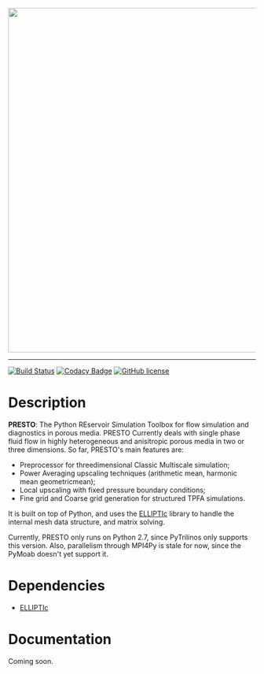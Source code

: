 
<p align="center">
  <img src="https://cdn.rawgit.com/padmec-reservoir/PRESTO/master/PRESTO.png" width="700px"/>
</p>

---

[![Build Status](https://travis-ci.org/padmec-reservoir/PRESTO.svg?branch=master)](https://travis-ci.org/padmec-reservoir/PRESTO)
[![Codacy Badge](https://api.codacy.com/project/badge/Grade/06559ba85a114f16807ae274110e84c8)](https://www.codacy.com/app/PADMEC/PRESTO?utm_source=github.com&amp;utm_medium=referral&amp;utm_content=padmec-reservoir/PRESTO&amp;utm_campaign=Badge_Grade)
[![GitHub license](https://img.shields.io/badge/license-MIT-blue.svg)](https://raw.githubusercontent.com/gpkc/ELLIPTIc/master/LICENSE)

# Description
**PRESTO**: The Python REservoir Simulation Toolbox for flow simulation and diagnostics in porous media. PRESTO Currently deals with single phase fluid flow in highly heterogeneous and anisitropic porous media in two or three dimensions. So far, PRESTO's main features are:
* Preprocessor for threedimensional Classic Multiscale simulation;
* Power Averaging upscaling techniques (arithmetic mean, harmonic mean geometricmean);
* Local upscaling with fixed pressure boundary conditions;
* Fine grid and Coarse grid generation for structured TPFA simulations.

It is built on top of Python, and uses the [ELLIPTIc](https://github.com/ricardolira/ELLIPTIc) library to handle the internal mesh data structure, and matrix solving.

Currently, PRESTO only runs on Python 2.7, since PyTrilinos only supports this version. Also, parallelism through MPI4Py is stale for now, since the PyMoab doesn't yet support it.

# Dependencies
* [ELLIPTIc](https://github.com/padmec-reservoir/ELLIPTIc)


# Documentation
Coming soon.









